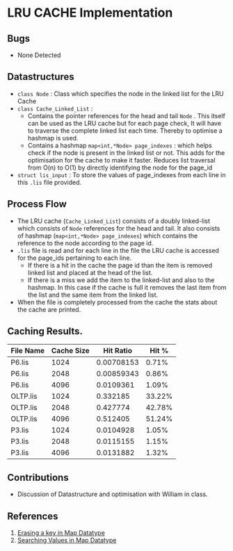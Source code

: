 # LRU CACHE Implementation

## Bugs 
- None Detected

## Datastructures
- ```class Node``` : Class which specifies the node in the linked list for the LRU Cache
- ```class Cache_Linked_List``` :
    - Contains the pointer references for the head and tail ```Node``` . This itself can be used as the LRU cache but for each page check, It will have to traverse the complete linked list each time. Thereby to optimise a hashmap is used. 
    - Contains a hashmap ```map<int,*Node> page_indexes``` : which helps check if the node is present in the linked list or not. This adds for the optimisation for the cache to make it faster. Reduces list traversal from O(n) to O(1) by directly identifying the node for the page_id
- ```struct lis_input``` : To store the values of page_indexes from each line in this ```.lis``` file provided. 


## Process Flow 
- The LRU cache (```Cache_Linked_List```) consists of a doubly linked-list which consists of ```Node``` references for the head and tail. It also consists of hashmap (```map<int,*Node> page_indexes```) which contains the reference to the node according to the page id. 
- ```.lis``` file is read and for each line in the file the LRU cache is accessed for the page_ids pertaining to each line.
    - If there is a hit in the cache the page id than the item is removed linked list and placed at the head of the list. 
    - If there is a miss we add the item to the linked-list and also to the hashmap. In this case if the cache is full it removes the last item from the list and the same item from the linked list.
- When the file is completely processed from the cache the stats about the cache are printed. 


## Caching Results. 

| File Name | Cache Size | Hit Ratio  | Hit %  |
|-----------|------------|------------|--------|
| P6.lis    | 1024       | 0.00708153 | 0.71%  |
| P6.lis    | 2048       | 0.00859343 | 0.86%  |
| P6.lis    | 4096       | 0.0109361  | 1.09%  |
| OLTP.lis  | 1024       | 0.332185   | 33.22% |
| OLTP.lis  | 2048       | 0.427774   | 42.78% |
| OLTP.lis  | 4096       | 0.512405   | 51.24% |
| P3.lis    | 1024       | 0.0104928  | 1.05%  |
| P3.lis    | 2048       | 0.0115155  | 1.15%  |
| P3.lis    | 4096       | 0.0131882  | 1.32%  |

## Contributions 

- Discussion of Datastructure and optimisation with William in class. 

## References

1. [Erasing a key in Map Datatype](https://www.geeksforgeeks.org/map-erase-function-in-c-stl/)
2. [Searching Values in Map Datatype](https://www.geeksforgeeks.org/searching-map-using-stdmap-functions-c/)

